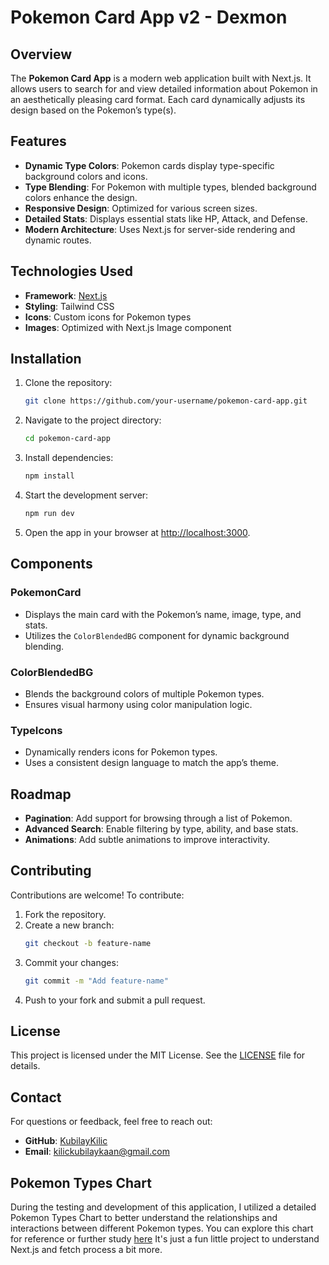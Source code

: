 # Pokemon Card App v2 - Dexmon

## Overview
The **Pokemon Card App** is a modern web application built with Next.js. It allows users to search for and view detailed information about Pokemon in an aesthetically pleasing card format. Each card dynamically adjusts its design based on the Pokemon’s type(s).

## Features
- **Dynamic Type Colors**: Pokemon cards display type-specific background colors and icons.
- **Type Blending**: For Pokemon with multiple types, blended background colors enhance the design.
- **Responsive Design**: Optimized for various screen sizes.
- **Detailed Stats**: Displays essential stats like HP, Attack, and Defense.
- **Modern Architecture**: Uses Next.js for server-side rendering and dynamic routes.

## Technologies Used
- **Framework**: [Next.js](https://nextjs.org/)
- **Styling**: Tailwind CSS
- **Icons**: Custom icons for Pokemon types
- **Images**: Optimized with Next.js Image component

## Installation

1. Clone the repository:
   ```bash
   git clone https://github.com/your-username/pokemon-card-app.git
   ```
2. Navigate to the project directory:
   ```bash
   cd pokemon-card-app
   ```
3. Install dependencies:
   ```bash
   npm install
   ```
4. Start the development server:
   ```bash
   npm run dev
   ```
5. Open the app in your browser at [http://localhost:3000](http://localhost:3000).


## Components
### PokemonCard
- Displays the main card with the Pokemon’s name, image, type, and stats.
- Utilizes the `ColorBlendedBG` component for dynamic background blending.

### ColorBlendedBG
- Blends the background colors of multiple Pokemon types.
- Ensures visual harmony using color manipulation logic.

### TypeIcons
- Dynamically renders icons for Pokemon types.
- Uses a consistent design language to match the app’s theme.

## Roadmap
- **Pagination**: Add support for browsing through a list of Pokemon.
- **Advanced Search**: Enable filtering by type, ability, and base stats.
- **Animations**: Add subtle animations to improve interactivity.

## Contributing
Contributions are welcome! To contribute:
1. Fork the repository.
2. Create a new branch:
   ```bash
   git checkout -b feature-name
   ```
3. Commit your changes:
   ```bash
   git commit -m "Add feature-name"
   ```
4. Push to your fork and submit a pull request.

## License
This project is licensed under the MIT License. See the [LICENSE](LICENSE) file for details.

## Contact
For questions or feedback, feel free to reach out:
- **GitHub**: [KubilayKilic](https://github.com/KubilayKilic)
- **Email**: kilickubilaykaan@gmail.com

## Pokemon Types Chart
During the testing and development of this application, I utilized a detailed Pokemon Types Chart to better understand the relationships and interactions between different Pokemon types. You can explore this chart for reference or further study [here](https://github.com/KubilayKilic/Pokemon-Types-Chart)
It's just a fun little project to understand Next.js and fetch process a bit more.
